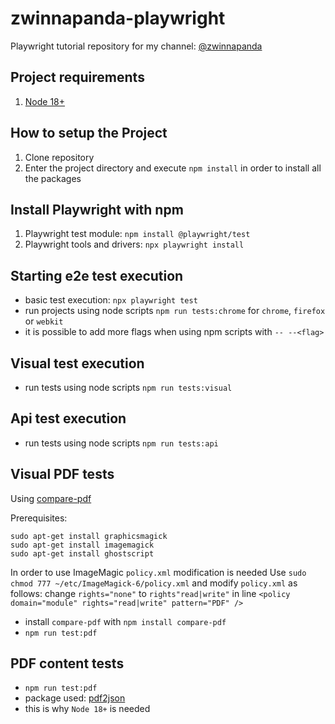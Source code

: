 # zwinnapanda-playwright

Playwright tutorial repository for my channel: [@zwinnapanda](https://www.youtube.com/@zwinnapanda)

## Project requirements

1. [Node 18+](https://nodejs.org/en/docs/)

## How to setup the Project

1. Clone repository
2. Enter the project directory and execute `npm install` in order to install all the packages

## Install Playwright with npm

1. Playwright test module: `npm install @playwright/test`
2. Playwright tools and drivers: `npx playwright install`

## Starting e2e test execution

- basic test execution: `npx playwright test`
- run projects using node scripts `npm run tests:chrome` for `chrome`, `firefox` or `webkit`
- it is possible to add more flags when using npm scripts with `-- --<flag>`

## Visual test execution

- run tests using node scripts `npm run tests:visual`

## Api test execution

- run tests using node scripts `npm run tests:api`

## Visual PDF tests

Using [compare-pdf](https://www.npmjs.com/package/compare-pdf)

Prerequisites:
```
sudo apt-get install graphicsmagick
sudo apt-get install imagemagick
sudo apt-get install ghostscript
```

In order to use ImageMagic `policy.xml` modification is needed
Use `sudo chmod 777 ~/etc/ImageMagick-6/policy.xml` and modify `policy.xml` as follows:
change `rights="none"` to `rights"read|write"` in line `<policy domain="module" rights="read|write" pattern="PDF" />`

- install `compare-pdf` with `npm install compare-pdf`
- `npm run test:pdf`

## PDF content tests

- `npm run test:pdf`
- package used: [pdf2json](https://www.npmjs.com/package/pdf2json)
- this is why `Node 18+` is needed

